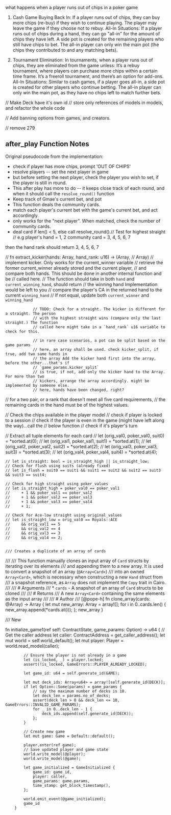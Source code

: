 what happens when a player runs out of chips in a poker game

1. Cash Game
Buying Back In:
If a player runs out of chips, they can buy more chips (re-buy) if they wish to continue playing.
The player may leave the game if they choose not to rebuy.
All-In Situations:
If a player runs out of chips during a hand, they can go "all-in" for the amount of chips they have left. A side pot is created for the remaining players who still have chips to bet.
The all-in player can only win the main pot (the chips they contributed to and any matching bets).

2. Tournament
Elimination:
In tournaments, when a player runs out of chips, they are eliminated from the game unless:
It’s a rebuy tournament, where players can purchase more chips within a certain time frame.
It’s a freeroll tournament, and there’s an option for add-ons.
All-In Situations:
Similar to cash games, if a player goes all-in, a side pot is created for other players who continue betting.
The all-in player can only win the main pot, as they have no chips left to match further bets.


// Make Deck have it's own id
// store only references of models in models, and refactor the whole code


// Add banning options from games, and creators.

// remove 279
## after_play Function Notes
Original pseudocode from the implementation:
- check if player has more chips, prompt 'OUT OF CHIPS'
- resolve players -- set the next player in game
- but before setting the next player, check the player you wish to set, if the player is still in round.
- This after play has more to do -- it keeps close track of each round, and when it should call the `resolve_round()` function
- Keep track of Gmae's current bet, and pot
- This function deals the community cards.
- match each player's current bet with the game's current bet, and act accordingly.
- only works for the "next player". When matched, check the number of community cards.
- deal card if len() < 5, else call resolve_round().// Test for highest straight
// e.g
player's hand = 1, 2
community card = 3, 4, 5, 6, 7

then the hand rank should return 3, 4, 5, 6, 7


// fn extract_kicker(hands: Array<Hand>, hand_rank: u16) -> (Array<Hand>,
// Array<Card>)
// implement kicker. Only works for the current_winner variable
// retrieve the former current_winner already stored and the current player,
// and compare both hands. This should be done in another internal function and be
                // called here.
                // The function should take in both `hand` and `current_winning_hand`, should return
                // the winning hand Implementation would be left to you
                // compare the player's CA in the returned hand to the current `winning_hand`
                // If not equal, update both `current_winner` and `winning_hand`

                // TODO: Check for a straight. The kicker is different for a straight. The person
                // with the highest straight wins (compare only the last straight.) The function
                // called here might take in a `hand_rank` u16 variable to check for this.

                // in rare case scenarios, a pot can be split based on the game params
                // here, an array shall be used. check kicker_split, if true, add two same hands in
                // the array Add the kicker hand first into the array, before the other...that's if
                // `game_params.kicker_split`
                // is true, if not, add only the kicker hand to the Array. For more than two
                // kickers, arrange the array accordingly. might be implemented by someone else.
                // here, hands have been changed, right?

// for a two pair, or a rank that doesn't meet all five card requirements, 
// the remaining cards in the hand must be of the highest values.


// Check the chips available in the player model
            // check if player is locked to a session
            // check if the player is even in the game (might have left along the way)...call the
            // below function
            // check if it's player's turn

// Extract all tuple elements for each card
    // let (orig_val0, poker_val0, suit0) = *sorted.at(0);
    // let (orig_val1, poker_val1, suit1) = *sorted.at(1);
    // let (orig_val2, poker_val2, suit2) = *sorted.at(2);
    // let (orig_val3, poker_val3, suit3) = *sorted.at(3);
    // let (orig_val4, poker_val4, suit4) = *sorted.at(4);
    
    // let is_straight: bool = is_straight_high || is_straight_low;
    // Check for flush using suits (already fixed)
    // let is_flush = suit0 == suit1 && suit1 == suit2 && suit2 == suit3 && suit3 == suit4;

    // Check for high straight using poker_values
    // let is_straight_high = poker_val0 == poker_val1
    //     + 1 && poker_val1 == poker_val2
    //     + 1 && poker_val2 == poker_val3
    //     + 1 && poker_val3 == poker_val4
    //     + 1;

    // Check for Ace-low straight using original_values
    // let is_straight_low = orig_val0 == Royals::ACE
    //     && orig_val1 == 5
    //     && orig_val2 == 4
    //     && orig_val3 == 3
    //     && orig_val4 == 2;


    /// Creates a duplicate of an array of cards
///
/// This function manually clones an input array of `Card` structs by iterating over its elements
/// and appending them to a new array. It is used to convert a snapshot of an array (`@Array<Card>`)
/// into an owned `Array<Card>`, which is necessary when constructing a new `Hand` struct from
/// a snapshot reference, as `Array` does not implement the `Copy` trait in Cairo.
///
/// # Arguments
/// * `cards` - A snapshot of an array of `Card` structs to be cloned
///
/// # Returns
/// A new `Array<Card>` containing the same elements as the input array
///
/// # Author
/// [@pope-h]
fn clone_array(cards: @Array<Card>) -> Array<Card> {
    let mut new_array: Array<Card> = array![];
    for i in 0..cards.len() {
        new_array.append(*cards.at(i));
    };
    new_array
}

/// New

fn initialize_game1(ref self: ContractState, game_params: Option<GameParams>) -> u64 {
            // Get the caller address
            let caller: ContractAddress = get_caller_address();
            let mut world = self.world_default();
            let mut player: Player = world.read_model(caller);

            // Ensure the player is not already in a game
            let (is_locked, _) = player.locked;
            assert(!is_locked, GameErrors::PLAYER_ALREADY_LOCKED);

            let game_id: u64 = self.generate_id(GAME);

            let mut deck_ids: Array<u64> = array![self.generate_id(DECK)];
            if let Option::Some(params) = game_params {
                // say the maximum number of decks is 10.
                let deck_len = params.no_of_decks;
                assert(deck_len > 0 && deck_len <= 10, GameErrors::INVALID_GAME_PARAMS);
                for _ in 0..deck_len - 1 {
                    deck_ids.append(self.generate_id(DECK));
                };
            }

            // Create new game
            let mut game: Game = Default::default();

            player.enter(ref game);
            // Save updated player and game state
            world.write_model(@player);
            world.write_model(@game);

            let game_initialized = GameInitialized {
                game_id: game_id,
                player: caller,
                game_params: game.params,
                time_stamp: get_block_timestamp(),
            };

            world.emit_event(@game_initialized);
            game_id
        }

